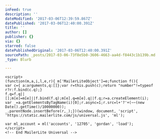 ```yaml
---
inFeed: true
description: ''
dateModified: '2017-03-06T12:39:59.867Z'
datePublished: '2017-03-06T12:40:00.391Z'
title: ''
author: []
publisher: {}
via: {}
starred: false
datePublishedOriginal: '2017-03-06T12:40:00.391Z'
sourcePath: _posts/2017-03-06-73f8e5b0-3606-4663-aa4d-f8443c1b139b.md
_type: Blurb

---
```

<!-- MailerLite Universal -->
    <script>
    (function(m,a,i,l,e,r){ m['MailerLiteObject']=e;function f(){ 
    var c={ a:arguments,q:[]};var r=this.push(c);return "number"!=typeof r?r:f.bind(c.q);}
    f.q=f.q||[];m[e]=m[e]||f.bind(f.q);m[e].q=m[e].q||f.q;r=a.createElement(i);
    var _=a.getElementsByTagName(i)[0];r.async=1;r.src=l+'?'+(~~(new Date().getTime()/10000000));
    _.parentNode.insertBefore(r,_);})(window, document, 'script', 'https://static.mailerlite.com/js/universal.js', 'ml');
    
    var ml_account = ml('accounts', '12705', 'gordan', 'load');
    </script>
    <!-- End MailerLite Universal -->
